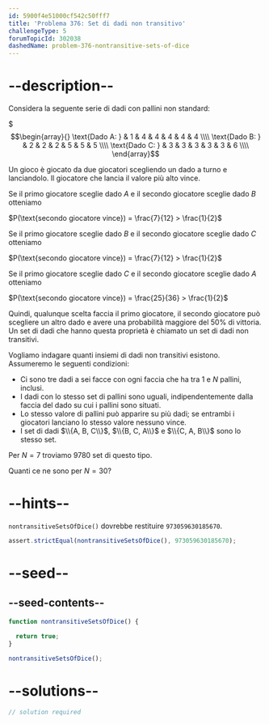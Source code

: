 ```yaml
---
id: 5900f4e51000cf542c50fff7
title: 'Problema 376: Set di dadi non transitivo'
challengeType: 5
forumTopicId: 302038
dashedName: problem-376-nontransitive-sets-of-dice
---
```


# --description--

Considera la seguente serie di dadi con pallini non standard:

$$$\begin{array}{} \text{Dado A: } & 1 & 4 & 4 & 4 & 4 & 4 \\\\ \text{Dado B: } & 2 & 2 & 2 & 5 & 5 & 5 \\\\ \text{Dado C: } & 3 & 3 & 3 & 3 & 3 & 6 \\\\ \end{array}$$

Un gioco è giocato da due giocatori scegliendo un dado a turno e lanciandolo. Il giocatore che lancia il valore più alto vince.

Se il primo giocatore sceglie dado $A$ e il secondo giocatore sceglie dado $B$ otteniamo

$P(\text{secondo giocatore vince}) = \frac{7}{12} > \frac{1}{2}$

Se il primo giocatore sceglie dado $B$ e il secondo giocatore sceglie dado $C$ otteniamo

$P(\text{secondo giocatore vince}) = \frac{7}{12} > \frac{1}{2}$

Se il primo giocatore sceglie dado $C$ e il secondo giocatore sceglie dado $A$ otteniamo

$P(\text{secondo giocatore vince}) = \frac{25}{36} > \frac{1}{2}$

Quindi, qualunque scelta faccia il primo giocatore, il secondo giocatore può scegliere un altro dado e avere una probabilità maggiore del 50% di vittoria. Un set di dadi che hanno questa proprietà è chiamato un set di dadi non transitivi.

Vogliamo indagare quanti insiemi di dadi non transitivi esistono. Assumeremo le seguenti condizioni:

- Ci sono tre dadi a sei facce con ogni faccia che ha tra 1 e $N$ pallini, inclusi.
- I dadi con lo stesso set di pallini sono uguali, indipendentemente dalla faccia del dado su cui i pallini sono situati.
- Lo stesso valore di pallini può apparire su più dadi; se entrambi i giocatori lanciano lo stesso valore nessuno vince.
- I set di dadi $\\{A, B, C\\}$, $\\{B, C, A\\}$ e $\\{C, A, B\\}$ sono lo stesso set.

Per $N = 7$ troviamo 9780 set di questo tipo.

Quanti ce ne sono per $N = 30$?

# --hints--

`nontransitiveSetsOfDice()` dovrebbe restituire `973059630185670`.

```js
assert.strictEqual(nontransitiveSetsOfDice(), 973059630185670);
```

# --seed--

## --seed-contents--

```js
function nontransitiveSetsOfDice() {

  return true;
}

nontransitiveSetsOfDice();
```

# --solutions--

```js
// solution required
```
